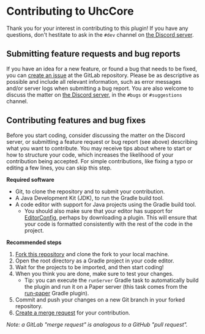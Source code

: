 # Contributing to UhcCore

Thank you for your interest in contributing to this plugin!
If you have any questions, don't hestitate to ask in the `#dev` channel
on [the Discord server][discord-invite].

[discord-invite]: https://discord.gg/fDCaKMX

## Submitting feature requests and bug reports

If you have an idea for a new feature, or found a bug that needs to be
fixed, you can [create an issue][issue-tracker] at the GitLab repository.
Please be as descriptive as possible and include all relevant information,
such as error messages and/or server logs when submitting a bug report.
You are also welcome to discuss the matter on
[the Discord server][discord-invite], in the `#bugs` or `#suggestions` channel.

[issue-tracker]: https://gitlab.com/uhccore/uhccore/-/issues

## Contributing features and bug fixes

Before you start coding, consider discussing the matter on the Discord server,
or submitting a feature request or bug report (see above) describing what
you want to contribute. You may receive tips about where to start or how to
structure your code, which increases the likelihood of your contribution being
accepted. For simple contributions, like fixing a typo or editing a few lines,
you can skip this step.

**Required software**

- Git, to clone the repository and to submit your contribution.
- A Java Development Kit (JDK), to run the Gradle build tool.
- A code editor with support for Java projects using the Gradle build tool.
  - You should also make sure that your editor has support for
  [EditorConfig](https://editorconfig.org), perhaps by downloading a plugin.
  This will ensure that your code is formatted consistently with the rest
  of the code in the project.

**Recommended steps**

1. [Fork this repository][forking] and clone the fork to your local machine.
2. Open the root directory as a Gradle project in your code editor.
3. Wait for the projects to be imported, and then start coding!
4. When you think you are done, make sure to test your changes.
    - Tip: you can execute the `runServer` Gradle task to automatically
    build the plugin and run it on a Paper server (this task comes
    from the [run-paper][run-paper] Gradle plugin).
5. Commit and push your changes on a new Git branch in your forked repository.
6. [Create a merge request][merging] for your contribution.

*Note: a GitLab "merge request" is analogous to a GitHub "pull request".*

[forking]: https://docs.gitlab.com/ee/user/project/repository/forking_workflow.html
[merging]: https://docs.gitlab.com/ee/user/project/repository/forking_workflow.html#merging-upstream
[run-paper]: https://github.com/jpenilla/run-paper

